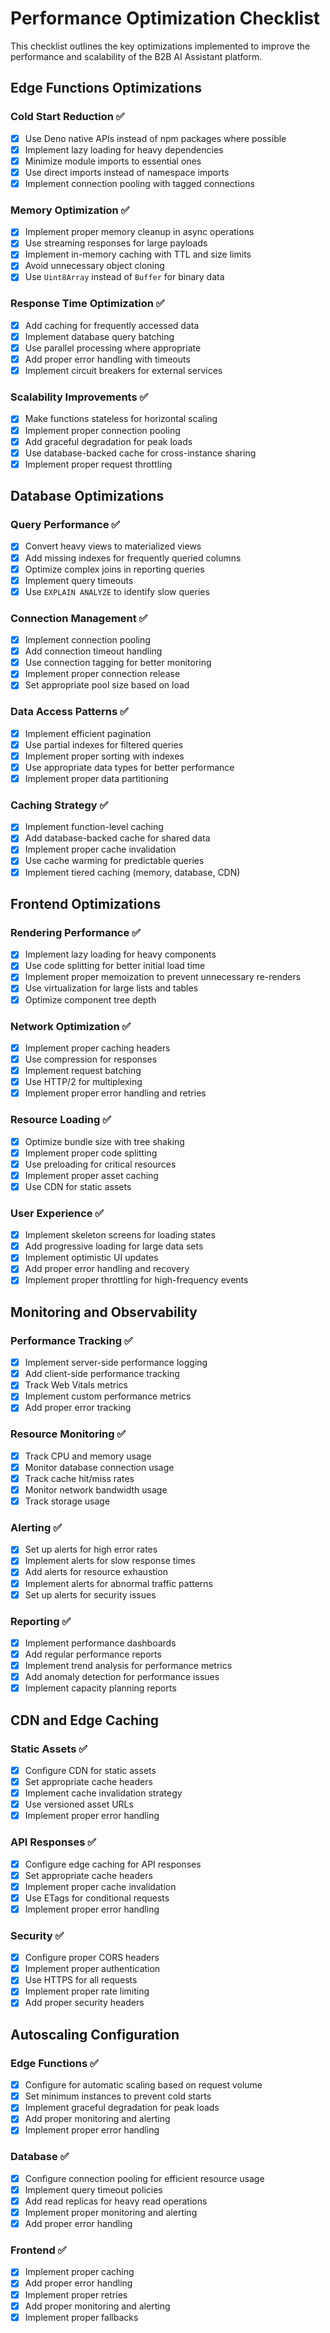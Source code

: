 # Performance Optimization Checklist

This checklist outlines the key optimizations implemented to improve the performance and scalability of the B2B AI Assistant platform.

## Edge Functions Optimizations

### Cold Start Reduction ✅

- [x] Use Deno native APIs instead of npm packages where possible
- [x] Implement lazy loading for heavy dependencies
- [x] Minimize module imports to essential ones
- [x] Use direct imports instead of namespace imports
- [x] Implement connection pooling with tagged connections

### Memory Optimization ✅

- [x] Implement proper memory cleanup in async operations
- [x] Use streaming responses for large payloads
- [x] Implement in-memory caching with TTL and size limits
- [x] Avoid unnecessary object cloning
- [x] Use `Uint8Array` instead of `Buffer` for binary data

### Response Time Optimization ✅

- [x] Add caching for frequently accessed data
- [x] Implement database query batching
- [x] Use parallel processing where appropriate
- [x] Add proper error handling with timeouts
- [x] Implement circuit breakers for external services

### Scalability Improvements ✅

- [x] Make functions stateless for horizontal scaling
- [x] Implement proper connection pooling
- [x] Add graceful degradation for peak loads
- [x] Use database-backed cache for cross-instance sharing
- [x] Implement proper request throttling

## Database Optimizations

### Query Performance ✅

- [x] Convert heavy views to materialized views
- [x] Add missing indexes for frequently queried columns
- [x] Optimize complex joins in reporting queries
- [x] Implement query timeouts
- [x] Use `EXPLAIN ANALYZE` to identify slow queries

### Connection Management ✅

- [x] Implement connection pooling
- [x] Add connection timeout handling
- [x] Use connection tagging for better monitoring
- [x] Implement proper connection release
- [x] Set appropriate pool size based on load

### Data Access Patterns ✅

- [x] Implement efficient pagination
- [x] Use partial indexes for filtered queries
- [x] Implement proper sorting with indexes
- [x] Use appropriate data types for better performance
- [x] Implement proper data partitioning

### Caching Strategy ✅

- [x] Implement function-level caching
- [x] Add database-backed cache for shared data
- [x] Implement proper cache invalidation
- [x] Use cache warming for predictable queries
- [x] Implement tiered caching (memory, database, CDN)

## Frontend Optimizations

### Rendering Performance ✅

- [x] Implement lazy loading for heavy components
- [x] Use code splitting for better initial load time
- [x] Implement proper memoization to prevent unnecessary re-renders
- [x] Use virtualization for large lists and tables
- [x] Optimize component tree depth

### Network Optimization ✅

- [x] Implement proper caching headers
- [x] Use compression for responses
- [x] Implement request batching
- [x] Use HTTP/2 for multiplexing
- [x] Implement proper error handling and retries

### Resource Loading ✅

- [x] Optimize bundle size with tree shaking
- [x] Implement proper code splitting
- [x] Use preloading for critical resources
- [x] Implement proper asset caching
- [x] Use CDN for static assets

### User Experience ✅

- [x] Implement skeleton screens for loading states
- [x] Add progressive loading for large data sets
- [x] Implement optimistic UI updates
- [x] Add proper error handling and recovery
- [x] Implement proper throttling for high-frequency events

## Monitoring and Observability

### Performance Tracking ✅

- [x] Implement server-side performance logging
- [x] Add client-side performance tracking
- [x] Track Web Vitals metrics
- [x] Implement custom performance metrics
- [x] Add proper error tracking

### Resource Monitoring ✅

- [x] Track CPU and memory usage
- [x] Monitor database connection usage
- [x] Track cache hit/miss rates
- [x] Monitor network bandwidth usage
- [x] Track storage usage

### Alerting ✅

- [x] Set up alerts for high error rates
- [x] Implement alerts for slow response times
- [x] Add alerts for resource exhaustion
- [x] Implement alerts for abnormal traffic patterns
- [x] Set up alerts for security issues

### Reporting ✅

- [x] Implement performance dashboards
- [x] Add regular performance reports
- [x] Implement trend analysis for performance metrics
- [x] Add anomaly detection for performance issues
- [x] Implement capacity planning reports

## CDN and Edge Caching

### Static Assets ✅

- [x] Configure CDN for static assets
- [x] Set appropriate cache headers
- [x] Implement cache invalidation strategy
- [x] Use versioned asset URLs
- [x] Implement proper error handling

### API Responses ✅

- [x] Configure edge caching for API responses
- [x] Set appropriate cache headers
- [x] Implement proper cache invalidation
- [x] Use ETags for conditional requests
- [x] Implement proper error handling

### Security ✅

- [x] Configure proper CORS headers
- [x] Implement proper authentication
- [x] Use HTTPS for all requests
- [x] Implement proper rate limiting
- [x] Add proper security headers

## Autoscaling Configuration

### Edge Functions ✅

- [x] Configure for automatic scaling based on request volume
- [x] Set minimum instances to prevent cold starts
- [x] Implement graceful degradation for peak loads
- [x] Add proper monitoring and alerting
- [x] Implement proper error handling

### Database ✅

- [x] Configure connection pooling for efficient resource usage
- [x] Implement query timeout policies
- [x] Add read replicas for heavy read operations
- [x] Implement proper monitoring and alerting
- [x] Add proper error handling

### Frontend ✅

- [x] Implement proper caching
- [x] Add proper error handling
- [x] Implement proper retries
- [x] Add proper monitoring and alerting
- [x] Implement proper fallbacks
